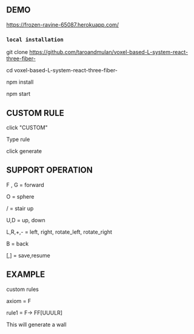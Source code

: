 ## DEMO
https://frozen-ravine-65087.herokuapp.com/

### `local installation`

git clone https://github.com/taroandmulan/voxel-based-L-system-react-three-fiber-

cd voxel-based-L-system-react-three-fiber-

npm install

npm start

## CUSTOM RULE

click "CUSTOM"

Type rule

click generate

## SUPPORT OPERATION

F , G  = forward

O = sphere

/  = stair up 

U,D = up, down

L,R,+,- = left, right, rotate_left, rotate_right

B = back

[,] = save,resume


## EXAMPLE

custom rules

axiom = F

rule1 = F-> FF[UUULR]

This will generate a wall

